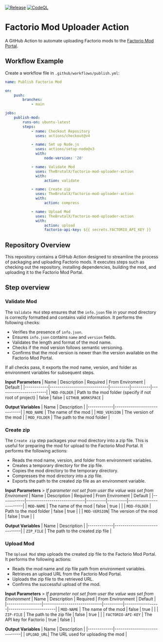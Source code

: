 [![Release](https://github.com/TheBrutalX/factorio-mod-uploader-action/actions/workflows/release.yml/badge.svg?branch=main)](https://github.com/TheBrutalX/factorio-mod-uploader-action/actions/workflows/release.yml) [![CodeQL](https://github.com/TheBrutalX/factorio-mod-uploader-action/actions/workflows/github-code-scanning/codeql/badge.svg?branch=main)](https://github.com/TheBrutalX/factorio-mod-uploader-action/actions/workflows/github-code-scanning/codeql)

# Factorio Mod Uploader Action

A GitHub Action to automate uploading Factorio mods to the [Factorio Mod Portal](https://mods.factorio.com/).

## Workflow Example

Create a workflow file in `.github/workflows/publish.yml`:

```yaml
name: Publish Factorio Mod

on:
    push:
        branches:
            - main

jobs:
    publish-mod:
        runs-on: ubuntu-latest
        steps:
            - name: Checkout Repository
              uses: actions/checkout@v4

            - name: Set up Node.js
              uses: actions/setup-node@v3
              with:
                  node-version: '20'

            - name: Validate Mod
              uses: TheBrutalX/factorio-mod-uploader-action
              with:
                  action: validate

            - name: Create zip
              uses: TheBrutalX/factorio-mod-uploader-action
              with:
                  action: compress

            - name: Upload Mod
              uses: TheBrutalX/factorio-mod-uploader-action
              with:
                  action: upload
                  factorio-api-key: ${{ secrets.FACTORIO_API_KEY }}
```

## Repository Overview

This repository contains a GitHub Action designed to streamline the process of packaging and uploading Factorio mods. It executes steps such as checking out the repository, installing dependencies, building the mod, and uploading it to the Factorio Mod Portal.

## Step overview

### Validate Mod

The `Validate Mod` step ensures that the `info.json` file in your mod directory is correctly formatted and contains valid information. It performs the following checks:

-   Verifies the presence of `info.json`.
-   Ensures `info.json` contains `name` and `version` fields.
-   Validates the length and format of the mod name.
-   Checks if the mod version follows semantic versioning.
-   Confirms that the mod version is newer than the version available on the Factorio Mod Portal.

If all checks pass, it exports the mod name, version, and folder as environment variables for subsequent steps.

**Input Parameters**
| Name | Description | Required | From Enviroment | Default |
|------------|------------------------------|----------|----------|------------------------|
| `MOD-FOLDER` | Path to the mod folder (specify if not root of project) | false | false | `GITHUB_WORKSPACE` |

**Output Variables**
| Name | Description |
|-------------|------------------------------|
| `MOD_NAME` | The name of the mod |
| `MOD_VERSION` | The version of the mod |
| `MOD_FOLDER` | The path to the mod folder |

### Create zip

The `Create zip` step packages your mod directory into a zip file. This is useful for preparing the mod for upload to the Factorio Mod Portal. It performs the following actions:

-   Reads the mod name, version, and folder from environment variables.
-   Creates a temporary directory for the zip file.
-   Copies the mod directory to the temporary directory.
-   Compresses the mod directory into a zip file.
-   Exports the path to the created zip file as an environment variable.

**Input Parameters** > _If parameter not set from user the value was set from Enviroment_
| Name | Description | Required | From Enviroment | Default |
|------------|------------------------------|----------|----------|------------------------|
| `MOD-NAME` | The name of the mod | false | true | |
| `MOD-FOLDER` | Path to the mod folder | false | true | |
| `MOD-VERSION`| The version of the mod | false | true | |

**Output Variables**
| Name | Description |
|-------------|------------------------------|
| `ZIP_FILE` | The path to the created zip file |

### Upload Mod

The `Upload Mod` step uploads the created zip file to the Factorio Mod Portal. It performs the following actions:

-   Reads the mod name and zip file path from environment variables.
-   Retrieves an upload URL from the Factorio Mod Portal.
-   Uploads the zip file to the retrieved URL.
-   Confirms the successful upload of the mod.

**Input Parameters** > _If parameter not set from user the value was set from Environment_
| Name | Description | Required | From Environment | Default |
|------------------|------------------------------|----------|------------------|------------------------|
| `MOD-NAME` | The name of the mod | false | true | |
| `ZIP-FILE` | The path to the zip file | false | true | |
| `FACTORIO-API-KEY` | The API key for Factorio | true | false | |

**Output Variables**
| Name | Description |
|-------------|------------------------------|
| `UPLOAD_URL`| The URL used for uploading the mod |
